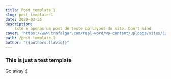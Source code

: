 ```yaml
---
title: Post template 1
slug: post-template-1
date: 2020-02-25
description:
    Este é apenas um post de teste do layout do site. Don't mind
cover: 'https://www.trafalgar.com/real-word/wp-content/uploads/sites/3/2019/10/giant-panda-750x400.jpg'
path: /post-template-1
author: "{{authors.flavio}}"
---
```


### This is just a test template

Go away :)